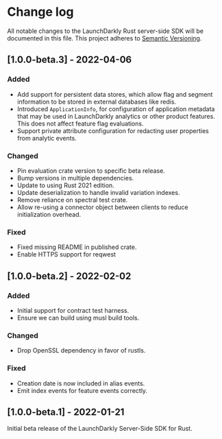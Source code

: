 # Change log

All notable changes to the LaunchDarkly Rust server-side SDK will be documented in this file. This project adheres to [Semantic Versioning](http://semver.org).

## [1.0.0-beta.3] - 2022-04-06
### Added
- Add support for persistent data stores, which allow flag and segment information to be stored in external databases like redis.
- Introduced `ApplicationInfo`, for configuration of application metadata that may be used in LaunchDarkly analytics or other product features. This does not affect feature flag evaluations.
- Support private attribute configuration for redacting user properties from analytic events.

### Changed
- Pin evaluation crate version to specific beta release.
- Bump versions in multiple dependencies.
- Update to using Rust 2021 edition.
- Update deserialization to handle invalid variation indexes.
- Remove reliance on spectral test crate.
- Allow re-using a connector object between clients to reduce initialization overhead.

### Fixed
- Fixed missing README in published crate.
- Enable HTTPS support for reqwest

## [1.0.0-beta.2] - 2022-02-02
### Added
- Initial support for contract test harness.
- Ensure we can build using musl build tools.

### Changed
- Drop OpenSSL dependency in favor of rustls.

### Fixed
- Creation date is now included in alias events.
- Emit index events for feature events correctly.

## [1.0.0-beta.1] - 2022-01-21
Initial beta release of the LaunchDarkly Server-Side SDK for Rust.
